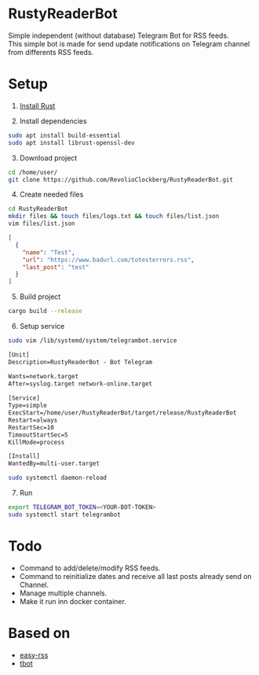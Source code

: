# RustyReaderBot
Simple independent (without database) Telegram Bot for RSS feeds.<br>
This simple bot is made for send update notifications on Telegram channel from differents RSS feeds.<br>

# Setup
1. [Install Rust](https://doc.rust-lang.org/cargo/getting-started/installation.html)

2. Install dependencies
```bash
sudo apt install build-essential
sudo apt install librust-openssl-dev
```

3. Download project
```bash
cd /home/user/
git clone https://github.com/RevolioClockberg/RustyReaderBot.git
``` 

4. Create needed files
```bash
cd RustyReaderBot
mkdir files && touch files/logs.txt && touch files/list.json
vim files/list.json
```
```json
[
  {
    "name": "Test",
    "url": "https://www.badurl.com/totesterrors.rss",
    "last_post": "test"
  }
]
```

5. Build project
```bash
cargo build --release
```

6. Setup service
```bash
sudo vim /lib/systemd/system/telegrambot.service
```
```txt
[Unit]
Description=RustyReaderBot - Bot Telegram

Wants=network.target
After=syslog.target network-online.target
 
[Service]
Type=simple
ExecStart=/home/user/RustyReaderBot/target/release/RustyReaderBot
Restart=always
RestartSec=10
TimeoutStartSec=5
KillMode=process 

[Install]
WantedBy=multi-user.target
```
```bash
sudo systemctl daemon-reload
```

7. Run
```bash
export TELEGRAM_BOT_TOKEN=<YOUR-BOT-TOKEN>
sudo systemctl start telegrambot
```


# Todo
* Command to add/delete/modify RSS feeds.
* Command to reinitialize dates and receive all last posts already send on Channel.
* Manage multiple channels.
* Make it run inn docker container.

# Based on
* [easy-rss](https://docs.rs/easy_rss/1.0.1/easy_rss/index.html)
* [tbot](https://crates.io/crates/tbot)